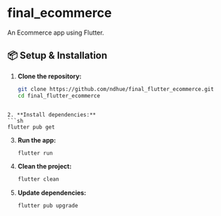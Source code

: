 # final_ecommerce

An Ecommerce app using Flutter.

## 📦 Setup & Installation

1. **Clone the repository:**
   ```sh
   git clone https://github.com/ndhue/final_flutter_ecommerce.git
   cd final_flutter_ecommerce
   ```

````

2. **Install dependencies:**
```sh
flutter pub get
````

3. **Run the app:**

   ```sh
   flutter run
   ```

4. **Clean the project:**

   ```sh
   flutter clean
   ```

5. **Update dependencies:**
   ```sh
   flutter pub upgrade
   ```
